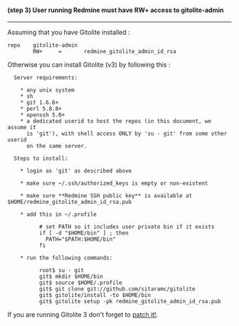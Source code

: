 #### **(step 3)** User running Redmine must have **RW+** access to gitolite-admin
***

Assuming that you have Gitolite installed :

```
repo    gitolite-admin
        RW+     =       redmine_gitolite_admin_id_rsa
```

Otherwise you can install Gitolite (v3) by following this :

```
  Server requirements:

    * any unix system
    * sh
    * git 1.6.6+
    * perl 5.8.8+
    * openssh 5.0+
    * a dedicated userid to host the repos (in this document, we assume it
      is 'git'), with shell access ONLY by 'su - git' from some other userid
      on the same server.

  Steps to install:

    * login as 'git' as described above

    * make sure ~/.ssh/authorized_keys is empty or non-existent

    * make sure **Redmine SSH public key** is available at $HOME/redmine_gitolite_admin_id_rsa.pub

    * add this in ~/.profile

          # set PATH so it includes user private bin if it exists
          if [ -d "$HOME/bin" ] ; then
            PATH="$PATH:$HOME/bin"
          fi

    * run the following commands:

          root$ su - git
          git$ mkdir $HOME/bin
          git$ source $HOME/.profile
          git$ git clone git://github.com/sitaramc/gitolite
          git$ gitolite/install -to $HOME/bin
          git$ gitolite setup -pk redmine_gitolite_admin_id_rsa.pub
```

If you are running Gitolite 3 don't forget to [patch it!](https://github.com/jbox-web/redmine_git_hosting/wiki/Compatibility#important).
